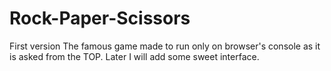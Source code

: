 # Rock-Paper-Scissors
First version
The famous game made to run only on browser's console as it is asked from the TOP.
Later I will add some sweet interface.



